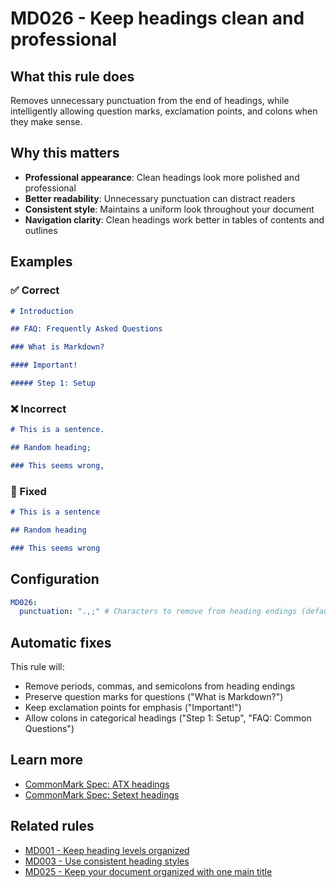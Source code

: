 # MD026 - Keep headings clean and professional

## What this rule does

Removes unnecessary punctuation from the end of headings, while intelligently allowing question marks, exclamation points, and colons when they make sense.

## Why this matters

- **Professional appearance**: Clean headings look more polished and professional
- **Better readability**: Unnecessary punctuation can distract readers
- **Consistent style**: Maintains a uniform look throughout your document
- **Navigation clarity**: Clean headings work better in tables of contents and outlines

## Examples

### ✅ Correct

```markdown
# Introduction

## FAQ: Frequently Asked Questions

### What is Markdown?

#### Important!

##### Step 1: Setup
```

### ❌ Incorrect

<!-- rumdl-disable MD026 -->

```markdown
# This is a sentence.

## Random heading;

### This seems wrong,
```

<!-- rumdl-enable MD026 -->

### 🔧 Fixed

```markdown
# This is a sentence

## Random heading

### This seems wrong
```

## Configuration

```yaml
MD026:
  punctuation: ".,;" # Characters to remove from heading endings (default: ".,;")
```

## Automatic fixes

This rule will:

- Remove periods, commas, and semicolons from heading endings
- Preserve question marks for questions ("What is Markdown?")
- Keep exclamation points for emphasis ("Important!")
- Allow colons in categorical headings ("Step 1: Setup", "FAQ: Common Questions")

## Learn more

- [CommonMark Spec: ATX headings](https://spec.commonmark.org/0.31.2/#atx-headings)
- [CommonMark Spec: Setext headings](https://spec.commonmark.org/0.31.2/#setext-headings)

## Related rules

- [MD001 - Keep heading levels organized](md001.md)
- [MD003 - Use consistent heading styles](md003.md)
- [MD025 - Keep your document organized with one main title](md025.md)
